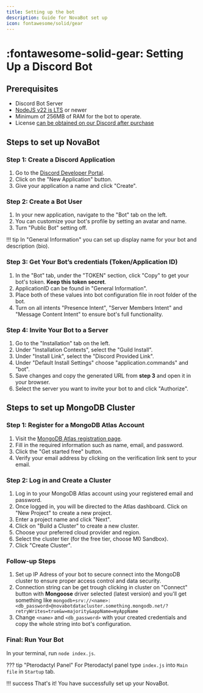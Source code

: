 ```yaml
---
title: Setting up the bot
description: Guide for NovaBot set up
icon: fontawesome/solid/gear
---
```


# :fontawesome-solid-gear: Setting Up a Discord Bot

## **Prerequisites**
* Discord Bot Server
* [NodeJS v22 is LTS](https://nodejs.org/en "Long Term Support") or newer
* Minimum of 256MB of RAM for the bot to operate.
* License [can be obtained on our Discord after purchase](https://bbb.crafttale.eu)

## **Steps to set up NovaBot**

### Step 1: Create a Discord Application
1. Go to the [Discord Developer Portal](https://discord.com/developers/applications).
2. Click on the "New Application" button.
3. Give your application a name and click "Create".

### Step 2: Create a Bot User
1. In your new application, navigate to the "Bot" tab on the left.
2. You can customize your bot's profile by setting an avatar and name.
3. Turn "Public Bot" setting off.

!!! tip 
    In "General Information" you can set up display name for your bot and description (bio).

### Step 3: Get Your Bot’s credentials (Token/Application ID)
1. In the "Bot" tab, under the "TOKEN" section, click "Copy" to get your bot's token. **Keep this token secret**.
2. ApplicationID can be found in "General Information".
3. Place both of these values into bot configuration file in root folder of the bot.
4. Turn on all intents "Presence Intent", "Server Members Intent" and "Message Content Intent" to ensure bot's full functionality.

### Step 4: Invite Your Bot to a Server
1. Go to the "Installation" tab on the left.
2. Under "Installation Contexts", select the "Guild Install".
3. Under "Install Link", select the "Discord Provided Link".
4. Under "Default Install Settings" choose "application.commands" and "bot".
5. Save changes and copy the generated URL from **step 3** and open it in your browser.
6. Select the server you want to invite your bot to and click "Authorize".

## **Steps to set up MongoDB Cluster**

### Step 1: Register for a MongoDB Atlas Account
1. Visit the [MongoDB Atlas registration page](https://www.mongodb.com/cloud/atlas/register).
2. Fill in the required information such as name, email, and password.
3. Click the "Get started free" button.
4. Verify your email address by clicking on the verification link sent to your email.

### Step 2: Log in and Create a Cluster
1. Log in to your MongoDB Atlas account using your registered email and password.
2. Once logged in, you will be directed to the Atlas dashboard. Click on "New Project" to create a new project.
3. Enter a project name and click "Next".
4. Click on "Build a Cluster" to create a new cluster.
5. Choose your preferred cloud provider and region.
6. Select the cluster tier (for the free tier, choose M0 Sandbox).
7. Click "Create Cluster".

### Follow-up Steps
1. Set up IP Adress of your bot to secure connect into the MongoDB cluster to ensure proper access control and data security.
2. Connection string can be get trough clicking in cluster on "Connect" button with **Mongoose** driver selected (latest version) and you'll get something like `mongodb+srv://<name>:<db_password>@novabotdatacluster.something.mongodb.net/?retryWrites=true&w=majority&appName=myAppName`
3. Change `<name>` and `<db_password>` with your created credentials and copy the whole string into bot's configuration.

### Final: Run Your Bot
In your terminal, run `node index.js`.

 <!-- Do not translate "Pterodactyl Panel", only underneath -->
??? tip "Pterodactyl Panel"
    For Pterodactyl panel type `index.js` into `Main file` in `Startup` tab.

!!! success
    That's it! You have successfully set up your NovaBot.